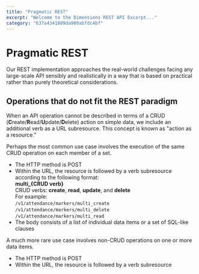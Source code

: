 ```yaml
---
title: "Pragmatic REST"
excerpt: "Welcome to the Dimensions REST API Excerpt..."
category: "637a4341809da900abfdc4bf"
---
```


# Pragmatic REST

Our REST implementation approaches the real-world challenges facing any large-scale API sensibly and realistically in a way that is based on practical rather than purely theoretical considerations.

## Operations that do not fit the REST paradigm

When an API operation cannot be described in terms of a CRUD (**C**reate/**R**ead/**U**pdate/**D**elete) action on simple data, we include an additional verb as a URL subresource. This concept is known as "action as a resource."

Perhaps the most common use case involves the execution of the same CRUD operation on each member of a set. 

* The HTTP method is POST
* Within the URL, the resource is followed by a verb subresource according to the following format:    
	**multi_{CRUD verb}**    
	CRUD verbs: **create**, **read**, **update**, and **delete**    
	For example:    
	`/v1/attendance/markers/multi_create`    
	`/v1/attendance/markers/multi_delete`    
	`/v1/attendance/markers/multi_read`
* The body consists of a list of individual data items or a set of SQL-like clauses

A much more rare use case involves non-CRUD operations on one or more data items.

* The HTTP method is POST
* Within the URL, the resource is followed by a verb subresource